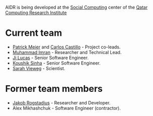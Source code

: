AIDR is being developed at the [Social Computing](http://www.qcri.qa/our-research/social-computing) center of the [Qatar Computing Research Institute](http://www.qcri.qa/)

# Current team

* [Patrick Meier](http://irevolution.net/) and [Carlos Castillo](http://www.chato.cl/research/) - Project co-leads.
* [Muhammad Imran](http://mimran.me/) - Researcher and Technical Lead.
* [Ji Lucas](http://www.linkedin.com/in/jilucas) - Senior Software Engineer.
* [Koushik Sinha](http://www.linkedin.com/pub/koushik-sinha/6/676/609) - Senior Software Engineer.
* [Sarah Vieweg](http://sarahvieweg.com/) - Scientist.

# Former team members

* [Jakob Rogstadius](http://hci.uma.pt/%7Ejakob/) - Researcher and Developer.
* Alex Mikhashchuk - Software Engineer (contractor).